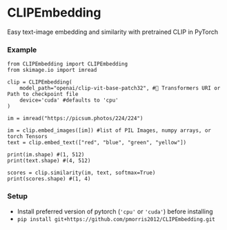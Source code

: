 # CLIPEmbedding
Easy text-image embedding and similarity with pretrained CLIP in PyTorch

### Example

```python3
from CLIPEmbedding import CLIPEmbedding
from skimage.io import imread

clip = CLIPEmbedding(
    model_path="openai/clip-vit-base-patch32", #🤗 Transformers URI or Path to checkpoint file
    device='cuda' #defaults to 'cpu'
)

im = imread("https://picsum.photos/224/224")

im = clip.embed_images([im]) #list of PIL Images, numpy arrays, or torch Tensors
text = clip.embed_text(["red", "blue", "green", "yellow"])

print(im.shape) #(1, 512)
print(text.shape) #(4, 512)

scores = clip.similarity(im, text, softmax=True)
print(scores.shape) #(1, 4)
```

### Setup
  - Install preferred version of pytorch (`'cpu'` or `'cuda'`) before installing
  - `pip install git+https://github.com/pmorris2012/CLIPEmbedding.git`
